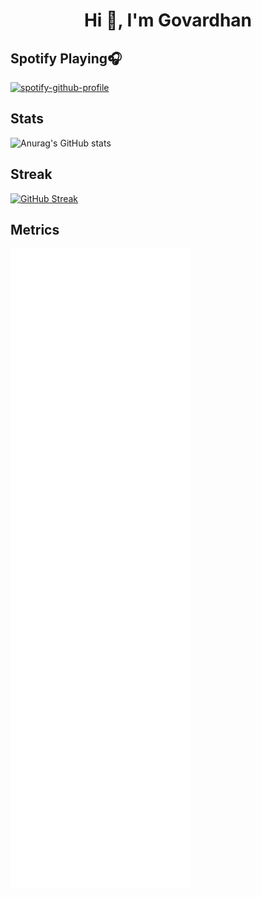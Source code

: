 <h1 align="center">Hi 👋, I'm Govardhan</h1>

## Spotify Playing🎧
[![spotify-github-profile](https://spotify-github-profile.vercel.app/api/view?uid=31ava2z75jx7afqyw6aautdf4twe&cover_image=true&theme=default)](https://github.com/kittinan/spotify-github-profile)

## Stats
![Anurag's GitHub stats](https://github-readme-stats.vercel.app/api?username=dhanireddygovardhanreddy&show_icons=true&theme=dark)

## Streak
[![GitHub Streak](http://github-readme-streak-stats.herokuapp.com?user=dhanireddygovardhanreddy&theme=dark)](https://git.io/streak-stats)

## Metrics
![Metrics](https://github.com/dhanireddygovardhanreddy/Govardhan/blob/main/github-metrics.svg)  



